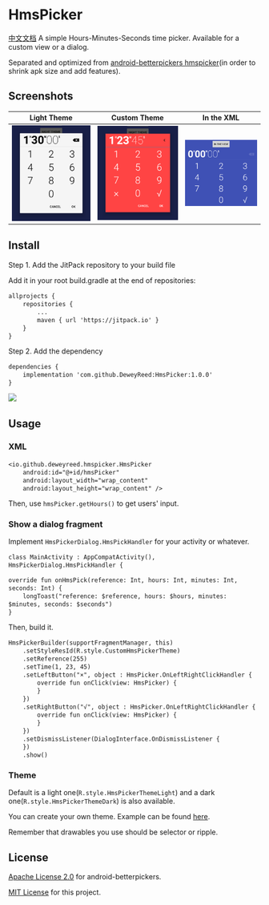 # HmsPicker
[中文文档](https://github.com/DeweyReed/HmsPicker/blob/master/README-ZH.md#hmspicker)
A simple Hours-Minutes-Seconds time picker. Available for a custom view or a dialog.

Separated and optimized from [android-betterpickers hmspicker](https://github.com/code-troopers/android-betterpickers)(in order to shrink apk size and add features).

## Screenshots
| Light Theme | Custom Theme | In the XML |
|:-:|:-:|:-:|
| ![Light Theme](https://github.com/DeweyReed/HmsPicker/blob/master/art/light.png?raw=true) | ![Custom Theme](https://github.com/DeweyReed/HmsPicker/blob/master/art/custom.png?raw=true) | ![In the XML](https://github.com/DeweyReed/HmsPicker/blob/master/art/view.png?raw=true) |

## Install
Step 1. Add the JitPack repository to your build file

Add it in your root build.gradle at the end of repositories:
```
allprojects {
	repositories {
        ...
		maven { url 'https://jitpack.io' }
	}
}
```
Step 2. Add the dependency
```
dependencies {
	implementation 'com.github.DeweyReed:HmsPicker:1.0.0'
}
```
[![](https://jitpack.io/v/DeweyReed/HmsPicker.svg)](https://jitpack.io/#DeweyReed/HmsPicker)
## Usage
### XML
```
<io.github.deweyreed.hmspicker.HmsPicker
    android:id="@+id/hmsPicker"
    android:layout_width="wrap_content"
    android:layout_height="wrap_content" />
```
Then, use ```hmsPicker.getHours()``` to get users' input.
### Show a dialog fragment
Implement ```HmsPickerDialog.HmsPickHandler``` for your activity or whatever.
```
class MainActivity : AppCompatActivity(), HmsPickerDialog.HmsPickHandler {
```
```
override fun onHmsPick(reference: Int, hours: Int, minutes: Int, seconds: Int) {
    longToast("reference: $reference, hours: $hours, minutes: $minutes, seconds: $seconds")
}
```
Then, build it.
```
HmsPickerBuilder(supportFragmentManager, this)
    .setStyleResId(R.style.CustomHmsPickerTheme)
    .setReference(255)
    .setTime(1, 23, 45)
    .setLeftButton("×", object : HmsPicker.OnLeftRightClickHandler {
        override fun onClick(view: HmsPicker) {
        }
    })
    .setRightButton("√", object : HmsPicker.OnLeftRightClickHandler {
        override fun onClick(view: HmsPicker) {
        }
    })
    .setDismissListener(DialogInterface.OnDismissListener {
    })
    .show()
```
### Theme
Default is a light one(```R.style.HmsPickerThemeLight```) and a dark one(```R.style.HmsPickerThemeDark```) is also available.

You can create your own theme. Example can be found [here](https://github.com/DeweyReed/HmsPicker/blob/master/app/src/main/res/values/styles.xml#L12).

Remember that drawables you use should be selector or ripple.

## License
[Apache License 2.0](https://github.com/code-troopers/android-betterpickers#license) for android-betterpickers.

[MIT License](https://github.com/DeweyReed/HmsPicker/blob/master/LICENSE) for this project.
